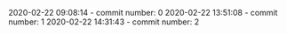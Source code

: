 2020-02-22 09:08:14 - commit number: 0
2020-02-22 13:51:08 - commit number: 1
2020-02-22 14:31:43 - commit number: 2
